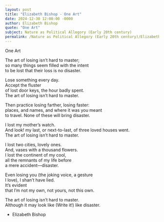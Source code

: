 ```yaml
---
layout: post
title: "Elizabeth Bishop - One Art"
date: 2024-12-30 12:00:00 -0000
author: Elizabeth Bishop
quote: "One Art"
subject: Nature as Political Allegory (Early 20th century)
permalink: /Nature as Political Allegory (Early 20th century)/Elizabeth Bishop/Elizabeth Bishop - One Art
---
```


One Art

The art of losing isn’t hard to master;  
so many things seem filled with the intent  
to be lost that their loss is no disaster.  

Lose something every day.  
Accept the fluster  
of lost door keys, the hour badly spent.  
The art of losing isn’t hard to master.  

Then practice losing farther, losing faster:  
places, and names, and where it was you meant  
to travel. None of these will bring disaster.  

I lost my mother’s watch.  
And look! my last, or next-to-last, of three loved houses went.  
The art of losing isn’t hard to master.  

I lost two cities, lovely ones.  
And, vases with a thousand flowers.  
I lost the continent of my cool,  
all the remnants of my life before  
a mere accident—disaster.  

Even losing you (the joking voice, a gesture  
I love), I shan’t have lied.  
It’s evident  
that I’m not my own, not yours, not this own.  

The art of losing isn’t hard to master.  
Although it may look like (Write it!) like disaster.

- Elizabeth Bishop
